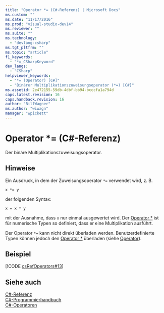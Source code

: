 ```yaml
---
title: "Operator *= (C#-Referenz) | Microsoft Docs"
ms.custom: ""
ms.date: "11/17/2016"
ms.prod: "visual-studio-dev14"
ms.reviewer: ""
ms.suite: ""
ms.technology: 
  - "devlang-csharp"
ms.tgt_pltfrm: ""
ms.topic: "article"
f1_keywords: 
  - "*=_CSharpKeyword"
dev_langs: 
  - "CSharp"
helpviewer_keywords: 
  - "*= (Operator) [C#]"
  - "Binärer Multiplikationszuweisungsoperator (*=) [C#]"
ms.assetid: 2e472155-59db-4dbf-bb94-bcccfa1a794d
caps.latest.revision: 16
caps.handback.revision: 16
author: "BillWagner"
ms.author: "wiwagn"
manager: "wpickett"
---
```

# Operator *= (C#-Referenz)
Der binäre Multiplikationszuweisungsoperator.  
  
## Hinweise  
 Ein Ausdruck, in dem der Zuweisungsoperator `*=` verwendet wird, z. B.  
  
```  
x *= y  
```  
  
 der folgenden Syntax:  
  
```  
x = x * y  
```  
  
 mit der Ausnahme, dass `x` nur einmal ausgewertet wird.  Der [Operator \*](../../../csharp/language-reference/operators/multiplication-operator.md) ist für numerische Typen so definiert, dass er eine Multiplikation ausführt.  
  
 Der Operator `*=` kann nicht direkt überladen werden. Benutzerdefinierte Typen können jedoch den [Operator \*](../../../csharp/language-reference/operators/multiplication-operator.md) überladen \(siehe [Operator](../../../csharp/language-reference/keywords/operator.md)\).  
  
## Beispiel  
 [!CODE [csRefOperators#13](../CodeSnippet/VS_Snippets_VBCSharp/csrefOperators#13)]  
  
## Siehe auch  
 [C\#\-Referenz](../../../csharp/language-reference/index.md)   
 [C\#\-Programmierhandbuch](../../../csharp/programming-guide/index.md)   
 [C\#\-Operatoren](../../../csharp/language-reference/operators/index.md)